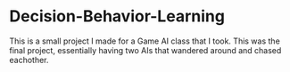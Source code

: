 # Decision-Behavior-Learning
This is a small project I made for a Game AI class that I took.  This was the final project, essentially having two AIs that wandered around and chased eachother.
